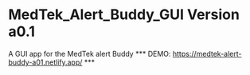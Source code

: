 # MedTek_Alert_Buddy_GUI Version a0.1
A GUI app for the MedTek alert Buddy
*** DEMO: https://medtek-alert-buddy-a01.netlify.app/ ***
